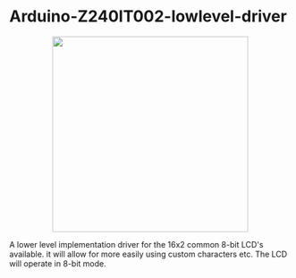 # Arduino-Z240IT002-lowlevel-driver

<p align="center">
  <img src="https://v6f7u6f8.rocketcdn.me/wp-content/uploads/2018/01/LCD-16x2-1602AV32-5C10YL1-B5NG-400x267.png" width="350">
</p>

A lower level implementation driver for the 16x2 common 8-bit LCD's available. it will allow for more easily using custom characters etc. The LCD will operate in 8-bit mode.
